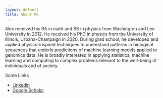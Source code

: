 ```yaml
---
layout: default
title: About Me
---
```


Alex received his BA in math and BS in physics from Washington and Lee University in 2012. He received his PhD in physics from the University of Illinois, Urbana-Champaign in 2020. During grad school, he developed and applied physics-inspired techniques to understand patterns in biological sequences that underly predictions of machine learning models applied to genomics data.  He is broadly interested in applying statistics, machine learning and computing to complex problems relevant to the well-being of individuals and of society.

Some Links
- <a href="https://www.linkedin.com/in/alex-finnegan-33b4b0126/">Linkedin</a>
- <a href="https://scholar.google.com/citations?user=2GLEnlUAAAAJ&hl=en">Google Scholar</a>




